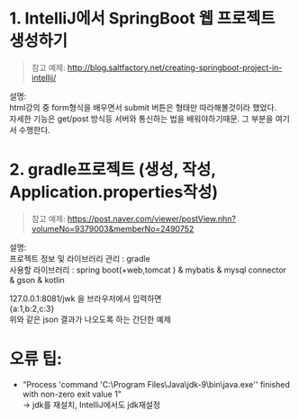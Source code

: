 # 1. IntelliJ에서 SpringBoot 웹 프로젝트 생성하기  

>참고 예제: http://blog.saltfactory.net/creating-springboot-project-in-intellij/    

설명:  
html강의 중 form형식을 배우면서 submit 버튼은 형태만 따라해볼것이라 했었다.  
자세한 기능은 get/post 방식등 서버와 통신하는 법을 배워야하기때문.
그 부분을 여기서 수행한다.  



# 2. gradle프로젝트 (생성, 작성, Application.properties작성)
>참고 예제: https://post.naver.com/viewer/postView.nhn?volumeNo=9379003&memberNo=2490752    

설명:  
프로젝트 정보 및 라이브러리 관리 : gradle   
사용할 라이브러리 : spring boot(+web,tomcat ) & mybatis & mysql connector & gson & kotlin   
      
127.0.0.1:8081/jwk 을 브라우저에서 입력하면   
{a:1,b:2,c:3}   
위와 같은 json 결과가 나오도록 하는 간단한 예제   

# 오류 팁:   
* "Process 'command 'C:\Program Files\Java\jdk-9\bin\java.exe'' finished with non-zero exit value 1"  
-> jdk를 재설치, IntelliJ에서도 jdk재설정
